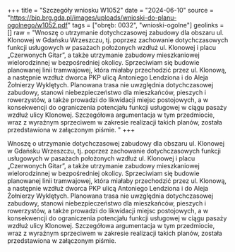 +++
title = "Szczegóły wniosku W1052"
date = "2024-06-10"
source = "https://bip.brg.gda.pl/images/uploads/wnioski-do-planu-ogolnego/w1052.pdf"
tags = ["obręb: 0032", "wnioski-ogolne"]
geolinks = []
raw = "Wnoszę o utrzymanie dotychczasowej zabudowy dla obszaru ul. Klonowej w Gdańsku Wrzeszczu, tj. poprzez zachowanie dotychczasowych funkcji usługowych w pasażach położonych wzdłuż ul. Klonowej i placu „Czerwonych Gitar”, a także utrzymanie zabudowy mieszkaniowej wielorodzinnej w bezpośredniej okolicy. Sprzeciwiam się budowie planowanej linii tramwajowej, która miałaby przechodzić przez ul. Klonową, a następnie wzdłuż dworca PKP ulicą Antoniego Lendziona i do Aleja Żołnierzy Wyklętych. Planowana trasa nie uwzględnia dotychczasowej zabudowy, stanowi niebezpieczeństwo dla mieszkańców, pieszych i rowerzystów, a także prowadzi do likwidacji miejsc postojowych, a w konsekwencji do ograniczenia potencjału funkcji usługowej w ciągu pasaży wzdłuż ulicy Klonowej. Szczegółowa argumentacja w tym przedmiocie, wraz z wyraźnym sprzeciwem w zakresie realizacji takich planów, została przedstawiona w załączonym piśmie. "
+++

Wnoszę o utrzymanie dotychczasowej zabudowy dla obszaru ul. Klonowej w Gdańsku
Wrzeszczu, tj. poprzez zachowanie dotychczasowych funkcji usługowych w pasażach położonych
wzdłuż ul. Klonowej i placu „Czerwonych Gitar”, a także utrzymanie zabudowy mieszkaniowej
wielorodzinnej w bezpośredniej okolicy. Sprzeciwiam się budowie planowanej linii tramwajowej, która
miałaby przechodzić przez ul. Klonową, a następnie wzdłuż dworca PKP ulicą Antoniego Lendziona i
do Aleja Żołnierzy Wyklętych. Planowana trasa nie uwzględnia dotychczasowej zabudowy, stanowi
niebezpieczeństwo dla mieszkańców, pieszych i rowerzystów, a także prowadzi do likwidacji miejsc
postojowych, a w konsekwencji do ograniczenia potencjału funkcji usługowej w ciągu pasaży wzdłuż
ulicy Klonowej. Szczegółowa argumentacja w tym przedmiocie, wraz z wyraźnym sprzeciwem w
zakresie realizacji takich planów, została przedstawiona w załączonym piśmie.



